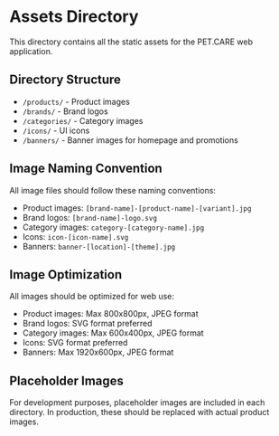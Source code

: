 # Assets Directory

This directory contains all the static assets for the PET.CARE web application.

## Directory Structure

- `/products/` - Product images
- `/brands/` - Brand logos
- `/categories/` - Category images
- `/icons/` - UI icons
- `/banners/` - Banner images for homepage and promotions

## Image Naming Convention

All image files should follow these naming conventions:

- Product images: `[brand-name]-[product-name]-[variant].jpg`
- Brand logos: `[brand-name]-logo.svg`
- Category images: `category-[category-name].jpg`
- Icons: `icon-[icon-name].svg`
- Banners: `banner-[location]-[theme].jpg`

## Image Optimization

All images should be optimized for web use:

- Product images: Max 800x800px, JPEG format
- Brand logos: SVG format preferred
- Category images: Max 600x400px, JPEG format
- Icons: SVG format preferred
- Banners: Max 1920x600px, JPEG format

## Placeholder Images

For development purposes, placeholder images are included in each directory. In production, these should be replaced with actual product images.